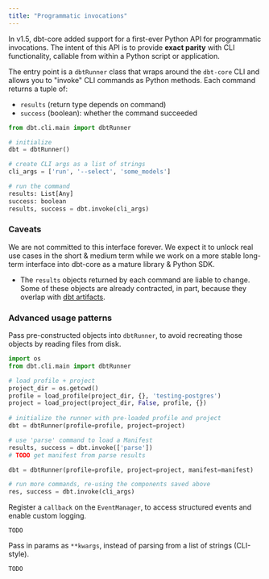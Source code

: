 ```yaml
---
title: "Programmatic invocations"
---
```


In v1.5, dbt-core added support for a first-ever Python API for programmatic invocations. The intent of this API is to provide **exact parity** with CLI functionality, callable from within a Python script or application.

The entry point is a `dbtRunner` class that wraps around the `dbt-core` CLI and allows you to "invoke" CLI commands as Python methods. Each command returns a tuple of:
- `results` (return type depends on command)
- `success` (boolean): whether the command succeeded

```python
from dbt.cli.main import dbtRunner

# initialize
dbt = dbtRunner()

# create CLI args as a list of strings
cli_args = ['run', '--select', 'some_models']

# run the command
results: List[Any]
success: boolean
results, success = dbt.invoke(cli_args)
```

### Caveats

We are not committed to this interface forever. We expect it to unlock real use cases in the short & medium term while we work on a more stable long-term interface into dbt-core as a mature library & Python SDK.

- The `results` objects returned by each command are liable to change. Some of these objects are already contracted, in part, because they overlap with [dbt artifacts](dbt-artifacts).

### Advanced usage patterns

Pass pre-constructed objects into `dbtRunner`, to avoid recreating those objects by reading files from disk.

```python
import os
from dbt.cli.main import dbtRunner

# load profile + project
project_dir = os.getcwd()
profile = load_profile(project_dir, {}, 'testing-postgres')
project = load_project(project_dir, False, profile, {})
  
# initialize the runner with pre-loaded profile and project
dbt = dbtRunner(profile=profile, project=project)

# use 'parse' command to load a Manifest
results, success = dbt.invoke(['parse'])
# TODO get manifest from parse results

dbt = dbtRunner(profile=profile, project=project, manifest=manifest)

# run more commands, re-using the components saved above
res, success = dbt.invoke(cli_args)
```

Register a `callback` on the `EventManager`, to access structured events and enable custom logging.
```
TODO
```

Pass in params as `**kwargs`, instead of parsing from a list of strings (CLI-style).
```
TODO
```
